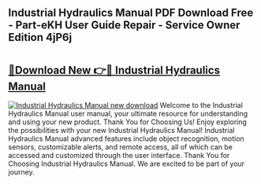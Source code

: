 ## Industrial Hydraulics Manual PDF Download Free - Part-eKH User Guide Repair - Service Owner Edition 4jP6j

# <h2><a href="http://bc28800.oget.top/?id=Industrial+Hydraulics+Manual">🔗Download New 👉🔴 Industrial Hydraulics Manual</a></h2>

[![Industrial Hydraulics Manual new download](https://i.imgur.com/5g1atiW.png)](http://bc28800.oget.top/?id=Industrial+Hydraulics+Manual)
Welcome to the Industrial Hydraulics Manual user manual, your ultimate resource for understanding and using your new product. Thank You for Choosing Us! Enjoy exploring the possibilities with your new Industrial Hydraulics Manual! Industrial Hydraulics Manual advanced features include object recognition, motion sensors, customizable alerts, and remote access, all of which can be accessed and customized through the user interface. Thank You for Choosing Industrial Hydraulics Manual. We are excited to be part of your journey.
